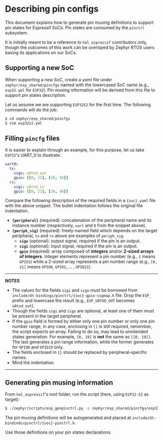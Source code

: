 # Describing pin configs #

This document explains how to generate pin muxing definitions to support pin states for Espressif SoCs. Pin states are consumed by the `pinctrl` subsystem.

It is initially meant to be a reference to `hal_espressif` contributors only, though the outcomes of this work can be overlayed by Zephyr RTOS users basing its applications on our SoCs.

## Supporting a new SoC ##

When supporting a new SoC, create a _yaml_ file under `zephyr/esp_shared/pincfgs` named with the lowercased SoC name (e.g., `esp32.yml` for `ESP32`). Pin muxing information will be derived from this file to support pin states description.

Let us assume we are supporting `ESP32S2` for the first time. The following commands will do the job:

```sh
$ cd zephyr/esp_shared/pincfgs
$ vim esp32s2.yml
```

## Filling `pincfg` files ##

It is easier to explain through an example, for this purpose, let us take `ESP32`'s UART_0 to illustrate: 

```yaml
uart0:
  tx:
    sigo: u0txd_out
    gpio: [[0, 21], [26, 45]]
  rx:
    sigi: u0rxd_in
    gpio: [[0, 21], [26, 46]]
```

Compare the following description of the required fields in a `{soc}.yaml` file with the above snippet. The bullet indentation follows the original file indentation. 

- **`{peripheral}`** (required): concatenation of the peripheral name and its instance number (respectively, `uart` and `0` from the snippet above).
- **`{periph_sig}`** (required): freely-named field which depends on the target peripheral, `tx` and `rx` above are examples of `periph_sig`.
    - **`sigo`** (optional): output signal, required if the pin is an output.
    - **`sigi`** (optional): input signal, required if the pin is an output.
    - **`gpio`** (required): array composed of __integers__ and/or __2-sized arrays of integers__. Integer elements represent a pin number (e.g., `1` means `GPIO1`) while a 2-sized array represents a pin number range (e.g., `[0, 21]` means `GPIO0`, `GPIO1`, ... , `GPIO21`).

---
**NOTES**

- The values for the fields `sigi` and `sigo` must be borrowed from `include/dt-bindings/pinctrl/{soc}-gpio-sigmap.h` file. Drop the `ESP_` prefix and lowercase the result (e.g., `ESP_U0TXD_OUT` becomes `u0txd_out`).
- Though the fields `sigi` and `sigo` are optional, at least one of them must be present in the target peripheral.
- If the `gpio` field is formed by either only one pin number or only one pin number range, in any case, enclosing in `[]` is still required, remember, the script expects an array. Failing to do so, may lead to unintended states generation. For example, `[0, 19]` is **not** the same as `[[0, 19]]`. The last generates a pin range information, while the former generates for `GPIO0` and `GPIO19` only.
- The fields enclosed in `{}` should be replaced by peripheral-specific names.
- Mind the indentation.

---

## Generating pin musing information ##

From `hal_espressif`'s root folder, run the script (here, using `ESP32-S2` as target):

```sh
$ ./zephyr/scripts/esp_genpinctrl.py -p zephyr/esp_shared/pincfgs/esp32s2.yml
```

The pin muxing definitions will be autogenerated and placed at `include/dt-bindinds/pinctrl/{soc}-pinctrl.h`.

Use those definitions on your pin states declarations.
